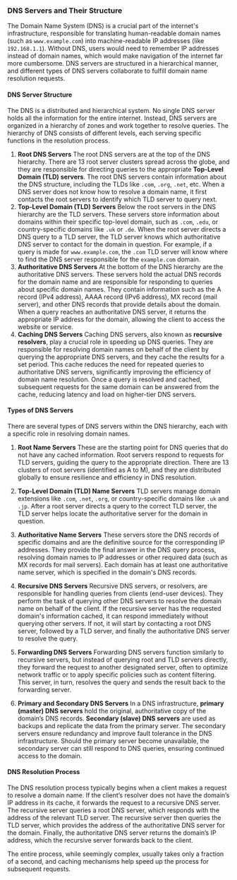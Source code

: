 ### DNS Servers and Their Structure

The Domain Name System (DNS) is a crucial part of the internet's infrastructure, responsible for translating human-readable domain names (such as `www.example.com`) into machine-readable IP addresses (like `192.168.1.1`). Without DNS, users would need to remember IP addresses instead of domain names, which would make navigation of the internet far more cumbersome. DNS servers are structured in a hierarchical manner, and different types of DNS servers collaborate to fulfill domain name resolution requests.
#### DNS Server Structure

The DNS is a distributed and hierarchical system. No single DNS server holds all the information for the entire internet. Instead, DNS servers are organized in a hierarchy of zones and work together to resolve queries. The hierarchy of DNS consists of different levels, each serving specific functions in the resolution process.

1. **Root DNS Servers** The root DNS servers are at the top of the DNS hierarchy. There are 13 root server clusters spread across the globe, and they are responsible for directing queries to the appropriate **Top-Level Domain (TLD) servers**. The root DNS servers contain information about the DNS structure, including the TLDs like `.com`, `.org`, `.net`, etc. When a DNS server does not know how to resolve a domain name, it first contacts the root servers to identify which TLD server to query next.
2. **Top-Level Domain (TLD) Servers** Below the root servers in the DNS hierarchy are the TLD servers. These servers store information about domains within their specific top-level domain, such as `.com`, `.edu`, or country-specific domains like `.uk` or `.de`. When the root server directs a DNS query to a TLD server, the TLD server knows which authoritative DNS server to contact for the domain in question. For example, if a query is made for `www.example.com`, the `.com` TLD server will know where to find the DNS server responsible for the `example.com` domain​​.
3. **Authoritative DNS Servers** At the bottom of the DNS hierarchy are the authoritative DNS servers. These servers hold the actual DNS records for the domain name and are responsible for responding to queries about specific domain names. They contain information such as the A record (IPv4 address), AAAA record (IPv6 address), MX record (mail server), and other DNS records that provide details about the domain. When a query reaches an authoritative DNS server, it returns the appropriate IP address for the domain, allowing the client to access the website or service.
4. **Caching DNS Servers** Caching DNS servers, also known as **recursive resolvers**, play a crucial role in speeding up DNS queries. They are responsible for resolving domain names on behalf of the client by querying the appropriate DNS servers, and they cache the results for a set period. This cache reduces the need for repeated queries to authoritative DNS servers, significantly improving the efficiency of domain name resolution. Once a query is resolved and cached, subsequent requests for the same domain can be answered from the cache, reducing latency and load on higher-tier DNS servers​.
#### Types of DNS Servers

There are several types of DNS servers within the DNS hierarchy, each with a specific role in resolving domain names.

1. **Root Name Servers** These are the starting point for DNS queries that do not have any cached information. Root servers respond to requests for TLD servers, guiding the query to the appropriate direction. There are 13 clusters of root servers (identified as A to M), and they are distributed globally to ensure resilience and efficiency in DNS resolution.
    
2. **Top-Level Domain (TLD) Name Servers** TLD servers manage domain extensions like `.com`, `.net`, `.org`, or country-specific domains like `.uk` and `.jp`. After a root server directs a query to the correct TLD server, the TLD server helps locate the authoritative server for the domain in question.
    
3. **Authoritative Name Servers** These servers store the DNS records of specific domains and are the definitive source for the corresponding IP addresses. They provide the final answer in the DNS query process, resolving domain names to IP addresses or other required data (such as MX records for mail servers). Each domain has at least one authoritative name server, which is specified in the domain's DNS records.
    
4. **Recursive DNS Servers** Recursive DNS servers, or resolvers, are responsible for handling queries from clients (end-user devices). They perform the task of querying other DNS servers to resolve the domain name on behalf of the client. If the recursive server has the requested domain's information cached, it can respond immediately without querying other servers. If not, it will start by contacting a root DNS server, followed by a TLD server, and finally the authoritative DNS server to resolve the query.
    
5. **Forwarding DNS Servers** Forwarding DNS servers function similarly to recursive servers, but instead of querying root and TLD servers directly, they forward the request to another designated server, often to optimize network traffic or to apply specific policies such as content filtering. This server, in turn, resolves the query and sends the result back to the forwarding server.
6. **Primary and Secondary DNS Servers** In a DNS infrastructure, **primary (master) DNS servers** hold the original, authoritative copy of the domain’s DNS records. **Secondary (slave) DNS servers** are used as backups and replicate the data from the primary server. The secondary servers ensure redundancy and improve fault tolerance in the DNS infrastructure. Should the primary server become unavailable, the secondary server can still respond to DNS queries, ensuring continued access to the domain​​.

#### DNS Resolution Process
The DNS resolution process typically begins when a client makes a request to resolve a domain name. If the client’s resolver does not have the domain’s IP address in its cache, it forwards the request to a recursive DNS server. The recursive server queries a root DNS server, which responds with the address of the relevant TLD server. The recursive server then queries the TLD server, which provides the address of the authoritative DNS server for the domain. Finally, the authoritative DNS server returns the domain’s IP address, which the recursive server forwards back to the client.

The entire process, while seemingly complex, usually takes only a fraction of a second, and caching mechanisms help speed up the process for subsequent requests.